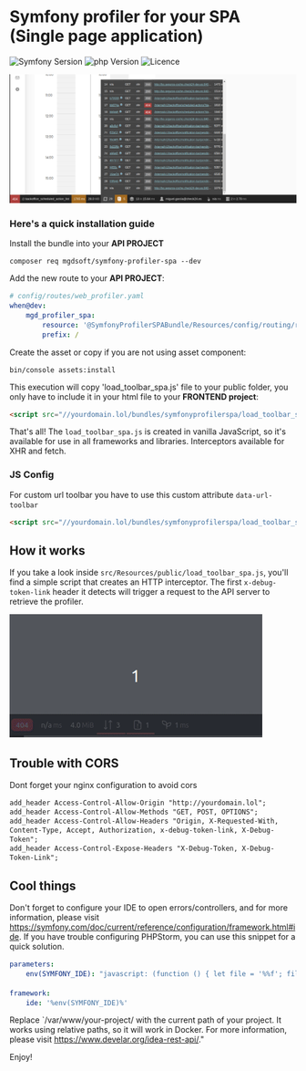 # Symfony profiler for your SPA (Single page application)

![Symfony Sersion](https://img.shields.io/badge/Symfony-5/6-purple.svg?style=flat-square&logo=symfony)
![php Version](https://img.shields.io/badge/php-7/8-blueviolet)
![Licence](https://img.shields.io/badge/Licence-MIT-brightgreen)


![example](https://github.com/MGDSoft/symfony-profiler-spa/blob/main/docs/example_profiler_spa.png?raw=true "photo")

### Here's a quick installation guide

Install the bundle into your **API PROJECT**

```shell
composer req mgdsoft/symfony-profiler-spa --dev
```

Add the new route to your **API PROJECT**:

```yaml
# config/routes/web_profiler.yaml
when@dev:
    mgd_profiler_spa:
        resource: '@SymfonyProfilerSPABundle/Resources/config/routing/routing.yml'
        prefix: /
```

Create the asset or copy if you are not using asset component:

```shell
bin/console assets:install
```

This execution will copy 'load_toolbar_spa.js' file to your public folder, you only have to include it in your html file
to your **FRONTEND project**:

```html
<script src="//yourdomain.lol/bundles/symfonyprofilerspa/load_toolbar_spa.js"></script>
```

That's all! The `load_toolbar_spa.js` is created in vanilla JavaScript, so it's available for use in all frameworks and
libraries. Interceptors available for XHR and fetch.

### JS Config

For custom url toolbar you have to use this custom attribute `data-url-toolbar`

```html
<script src="//yourdomain.lol/bundles/symfonyprofilerspa/load_toolbar_spa.js" defer data-url-toolbar="{ORIGIN}/internal/toolbar/{TOKEN}"></script>
```

## How it works

If you take a look inside `src/Resources/public/load_toolbar_spa.js`, you'll find a simple script that creates an HTTP
interceptor. The first `x-debug-token-link` header it detects will trigger a request to the API server to retrieve the
profiler.

![example](https://github.com/MGDSoft/symfony-profiler-spa/blob/main/docs/example_profiler_spa_loading_profile.gif?raw=true "loading profile")

## Trouble with CORS

Dont forget your nginx configuration to avoid cors

```nginx
add_header Access-Control-Allow-Origin "http://yourdomain.lol";
add_header Access-Control-Allow-Methods "GET, POST, OPTIONS";
add_header Access-Control-Allow-Headers "Origin, X-Requested-With, Content-Type, Accept, Authorization, x-debug-token-link, X-Debug-Token";
add_header Access-Control-Expose-Headers "X-Debug-Token, X-Debug-Token-Link";
```

## Cool things

Don't forget to configure your IDE to open errors/controllers, and for more information, please visit https://symfony.com/doc/current/reference/configuration/framework.html#ide.
If you have trouble configuring PHPStorm, you can use this snippet for a quick solution.

```yaml
parameters:
    env(SYMFONY_IDE): "javascript: (function () { let file = '%%f'; file = file.replace('/var/www/your-project/', ''); let newUrl = 'http://localhost:63342/api/file?file='+file+'&line=%%l'; fetch(newUrl); })()"

framework:
    ide: '%env(SYMFONY_IDE)%'
```

Replace `/var/www/your-project/ with the current path of your project. It works using relative paths, so it will work in Docker. For more information, please visit https://www.develar.org/idea-rest-api/."

Enjoy!
